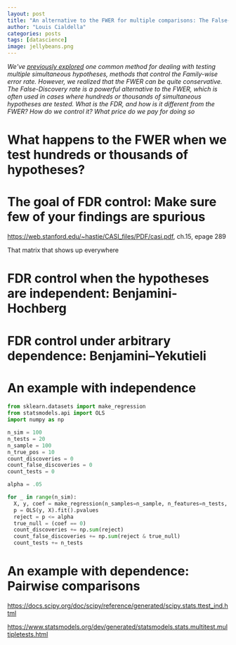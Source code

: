 ```yaml
---
layout: post
title: "An alternative to the FWER for multiple comparisons: The False-Discovery Rate"
author: "Louis Cialdella"
categories: posts
tags: [datascience]
image: jellybeans.png
---
```


*We've [previously explored](https://lmc2179.github.io/posts/fwer.html) one common method for dealing with testing multiple simultaneous hypotheses, methods that control the Family-wise error rate. However, we realized that the FWER can be quite conservative. The False-Discovery rate is a powerful alternative to the FWER, which is often used in cases where hundreds or thousands of simultaneous hypotheses are tested. What is the FDR, and how is it different from the FWER? How do we control it? What price do we pay for doing so*

# What happens to the FWER when we test hundreds or thousands of hypotheses?

# The goal of FDR control: Make sure few of your findings are spurious

https://web.stanford.edu/~hastie/CASI_files/PDF/casi.pdf, ch.15, epage 289

That matrix that shows up everywhere

# FDR control when the hypotheses are independent: Benjamini-Hochberg

# FDR control under arbitrary dependence: Benjamini–Yekutieli

# An example with independence

```python
from sklearn.datasets import make_regression
from statsmodels.api import OLS
import numpy as np

n_sim = 100
n_tests = 20
n_sample = 100
n_true_pos = 10
count_discoveries = 0
count_false_discoveries = 0
count_tests = 0

alpha = .05

for _ in range(n_sim):
  X, y, coef = make_regression(n_samples=n_sample, n_features=n_tests, n_informative=n_true_pos, bias=0, coef=True)
  p = OLS(y, X).fit().pvalues
  reject = p <= alpha
  true_null = (coef == 0)
  count_discoveries += np.sum(reject)
  count_false_discoveries += np.sum(reject & true_null)
  count_tests += n_tests
```

# An example with dependence: Pairwise comparisons

https://docs.scipy.org/doc/scipy/reference/generated/scipy.stats.ttest_ind.html

https://www.statsmodels.org/dev/generated/statsmodels.stats.multitest.multipletests.html

